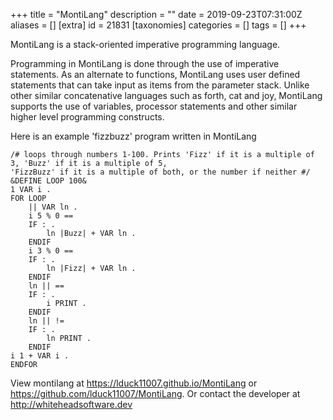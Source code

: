 +++
title = "MontiLang"
description = ""
date = 2019-09-23T07:31:00Z
aliases = []
[extra]
id = 21831
[taxonomies]
categories = []
tags = []
+++



MontiLang is a stack-oriented imperative programming language.

Programming in MontiLang is done through the use of imperative statements. As an alternate to functions, MontiLang uses user defined statements that can take input as items from the parameter stack. Unlike other similar concatenative languages such as forth, cat and joy, MontiLang supports the use of variables, processor statements and other similar higher level programming constructs.

Here is an example 'fizzbuzz' program written in MontiLang

    /# loops through numbers 1-100. Prints 'Fizz' if it is a multiple of 3, 'Buzz' if it is a multiple of 5,
    'FizzBuzz' if it is a multiple of both, or the number if neither #/
    &DEFINE LOOP 100&
    1 VAR i .
    FOR LOOP
        || VAR ln .
        i 5 % 0 ==
        IF : .
            ln |Buzz| + VAR ln .
        ENDIF
        i 3 % 0 ==
        IF : .
            ln |Fizz| + VAR ln .
        ENDIF
        ln || ==
        IF : .
            i PRINT .
        ENDIF
        ln || !=
        IF : .
            ln PRINT .
        ENDIF
    i 1 + VAR i .
    ENDFOR

View montilang at https://lduck11007.github.io/MontiLang or https://github.com/lduck11007/MontiLang.
Or contact the developer at http://whiteheadsoftware.dev

